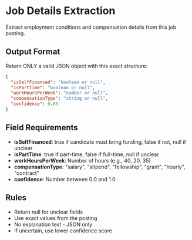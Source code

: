 # Job Details Extraction

Extract employment conditions and compensation details from this job posting.

## Output Format

Return ONLY a valid JSON object with this exact structure:

```json
{
  "isSelfFinanced": "boolean or null",
  "isPartTime": "boolean or null",
  "workHoursPerWeek": "number or null",
  "compensationType": "string or null",
  "confidence": 0.85
}
```

## Field Requirements

- **isSelfFinanced**: true if candidate must bring funding, false if not, null if unclear
- **isPartTime**: true if part-time, false if full-time, null if unclear
- **workHoursPerWeek**: Number of hours (e.g., 40, 20, 35)
- **compensationType**: "salary", "stipend", "fellowship", "grant", "hourly", "contract"
- **confidence**: Number between 0.0 and 1.0

## Rules

- Return null for unclear fields
- Use exact values from the posting
- No explanation text - JSON only
- If uncertain, use lower confidence score
